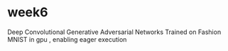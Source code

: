 # week6
 Deep Convolutional Generative Adversarial Networks Trained on Fashion MNIST  in gpu , enabling eager execution
